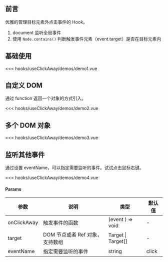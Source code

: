 ## 前言

优雅的管理目标元素外点击事件的 Hook。

1. document 监听全局事件
2. 使用 `Node.contains()` 判断触发事件元素（event.target）是否在目标元素内

## 基础使用

<script setup>
  import Demo1 from './demos/demo1.vue'
  import Demo2 from './demos/demo2.vue'
  import Demo3 from './demos/demo3.vue'
  import Demo4 from './demos/demo4.vue'
</script>

<demo1 />

<<< hooks/useClickAway/demos/demo1.vue

## 自定义 DOM

<demo2 />

通过 function 返回一个对象的方式引入。

<<< hooks/useClickAway/demos/demo2.vue

## 多个 DOM 对象

<demo3 />

<<< hooks/useClickAway/demos/demo3.vue

## 监听其他事件

<demo4 />

通过设置 eventName，可以指定需要监听的事件。试试点击鼠标右键。

<<< hooks/useClickAway/demos/demo4.vue

#### Params

| 参数        | 说明                            | 类型               | 默认值 |
| ----------- | ------------------------------- | ------------------ | ------ |
| onClickAway | 触发事件的函数                  | (event ) => void   | -      |
| target      | DOM 节点或者 Ref 对象，支持数组 | Target \| Target[] | -      |
| eventName   | 指定需要监听的事件              | string             | click  |
